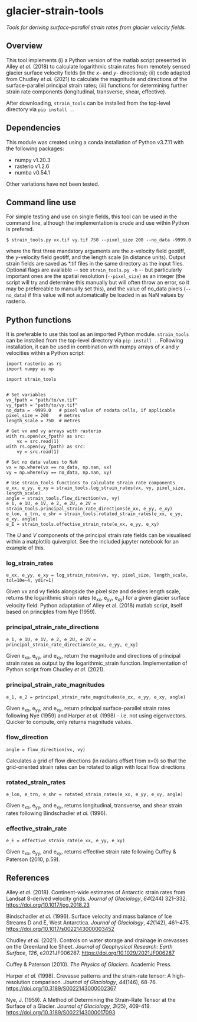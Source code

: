# glacier-strain-tools

_Tools for deriving surface-parallel strain rates from glacier velocity fields._

## Overview

This tool implements (i) a Python version of the matlab script presented in Alley *et al.* (2018) to calculate logarithmic strain rates from remotely sensed glacier surface velocity fields (in the _x_- and _y_- directions); (ii) code adapted from Chudley *et al.* (2021) to calculate the magnitude and directions of the surface-parallel principal strain rates; (iii) functions for determining further strain rate components (longitudinal, transverse, shear, effective).

After downloading, `strain_tools` can be installed from the top-level directory via `pip install .`.

## Dependencies

This module was created using a conda installation of Python v3.7.11 with the following packages:

 - numpy v1.20.3
 - rasterio v1.2.6
 - numba v0.54.1

 Other variations have not been tested. 

## Command line use

For simple testing and use on single fields, this tool can be used in the command line, although the implementation is crude and use within Python is prefered.

```$ strain_tools.py vx.tif vy.tif 750 --pixel_size 200 --no_data -9999.0```

where the first three mandatory arguments are the _x_-velocity field geotiff, the _y_-velocity field geotiff, and the length scale (in distance units). Output strain fields are saved as \*.tif files in the same directory as the input files. Optional flags are available -- see `strain_tools.py -h` -- but particularly important ones are the spatial resolution (`--pixel_size`) as an integer (the script will try and determine this manually but will often throw an error, so it may be prefereable to manually set this), and the value of no_data pixels (`--no_data`) if this value will not automatically be loaded in as NaN values by rasterio.

## Python functions

It is preferable to use this tool as an imported Python module. `strain_tools` can be installed from the top-level directory via `pip install .`. Following installation, it can be used in combination with numpy arrays of _x_ and _y_ velocities within a Python script:

```
import rasterio as rs
import numpy as np

import strain_tools


# Set variables
vx_fpath = "path/to/vx.tif"
vy_fpath = "path/to/vy.tif"
no_data = -9999.0   # pixel value of nodata cells, if applicable
pixel_size = 200    # metres
length_scale = 750  # metres

# Get vx and vy arrays with rasterio
with rs.open(vx_fpath) as src:
    vx = src.read(1)
with rs.open(vy_fpath) as src:
    vy = src.read(1)

# Set no data values to NaN
vx = np.where(vx == no_data, np.nan, vx)
vy = np.where(vy == no_data, np.nan, vy)

# Use strain_tools functions to calculate strain rate components
e_xx, e_yy, e_xy = strain_tools.log_strain_rates(vx, vy, pixel_size, length_scale)
angle = strain_tools.flow_direction(vx, vy)
e_1, e_1U, e_1V, e_2, e_2U, e_2V = strain_tools.principal_strain_rate_directions(e_xx, e_yy, e_xy)
e_lon, e_trn, e_shr = strain_tools.rotated_strain_rates(e_xx, e_yy, e_xy, angle)
e_E = strain_tools.effective_strain_rate(e_xx, e_yy, e_xy)
```

The *U* and *V* components of the principal strain rate fields can be visualised within a matplotlib quiverplot. See the included jupyter notebook for an example of this.

### log_strain_rates

```e_xx, e_yy, e_xy = log_strain_rates(vx, vy, pixel_size, length_scale, tol=10e-4, ydir=1)```

Given vx and vy fields alongside the pixel size and desires length scale, returns the logarithmic strain rates (e<sub>xx</sub>, e<sub>yy</sub>, e<sub>xy</sub>) for a given glacier surface velocity field. Python adaptation of Alley et al. (2018) matlab script, itself based on principles from Nye (1959).

### principal_strain_rate_directions

```e_1, e_1U, e_1V, e_2, e_2U, e_2V = principal_strain_rate_directions(e_xx, e_yy, e_xy)```

Given e<sub>xx</sub>, e<sub>yy</sub>, and e<sub>xy</sub>, return the magnitude and directions of principal strain rates as output by the logarithmic_strain function. Implementation of Python script from Chudley _et al._ (2021).

### principal_strain_rate_magnitudes

```e_1, e_2 = principal_strain_rate_magnitudes(e_xx, e_yy, e_xy, angle)```

Given e<sub>xx</sub>, e<sub>yy</sub>, and e<sub>xy</sub>, return principal surface-parallel strain rates following Nye (1959) and Harper _et al._ (1998) - i.e. not using eigenvectors. Quicker to compute, only returns magnitude values.

### flow_direction

```angle = flow_direction(vx, vy)```

Calculates a grid of flow directions (in radians offset from x=0) so that the grid-oriented strain rates can be rotated to align with local flow directions

### rotated_strain_rates

```e_lon, e_trn, e_shr = rotated_strain_rates(e_xx, e_yy, e_xy, angle)```

Given e<sub>xx</sub>, e<sub>yy</sub>, and e<sub>xy</sub>, returns longitudinal, transverse, and shear strain rates following Bindschadler _et al._ (1996). 

### effective_strain_rate

```e_E = effective_strain_rate(e_xx, e_yy, e_xy)```

Given e<sub>xx</sub>, e<sub>yy</sub>, and e<sub>xy</sub>, returns effective strain rate following Cuffey & Paterson (2010, p.59).

## References

Alley *et al.* (2018). Continent-wide estimates of Antarctic strain rates from
Landsat 8-derived velocity grids. *Journal of Glaciology*, *64*(244)
321–332. https://doi.org/10.1017/jog.2018.23

Bindschadler _et al._ (1996). Surface velocity and mass balance of Ice Streams D and E, West Antarctica. *Journal of Glaciology*, *42*(142), 461–475.  https://doi.org/10.1017/s0022143000003452

Chudley *et al.* (2021). Controls on water storage and drainage in crevasses on
the Greenland Ice Sheet. *Journal of Geophysical Research: Earth Surface*,
*126*, e2021JF006287. https://doi.org/10.1029/2021JF006287

Cuffey & Paterson (2010). _The Physics of Glaciers_. Academic Press.

Harper _et al._ (1998). Crevasse patterns and the strain-rate tensor: A high-resolution comparison. _Journal of Glaciology_, _44_(146), 68-76. https://doi.org/10.3189/S0022143000002367

Nye, J. (1959). A Method of Determining the Strain-Rate Tensor at the Surface of a Glacier. _Journal of Glaciology_, _3_(25), 409-419. https://doi.org/10.3189/S0022143000017093
